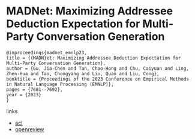 # MADNet: Maximizing Addressee Deduction Expectation for Multi-Party Conversation Generation

```
@inproceedings{madnet_emnlp23,
title = {{MADN}et: Maximizing Addressee Deduction Expectation for Multi-Party Conversation Generation},
author = {Gu, Jia-Chen and Tan, Chao-Hong and Chu, Caiyuan and Ling, Zhen-Hua and Tao, Chongyang and Liu, Quan and Liu, Cong},
booktitle = {Proceedings of the 2023 Conference on Empirical Methods in Natural Language Processing (EMNLP)},
pages = {7681--7692},
year = {2023}
}
```

links
- [acl](https://aclanthology.org/2023.emnlp-main.476)
- [openreview](https://openreview.net/forum?id=XtlquCY7qs)
